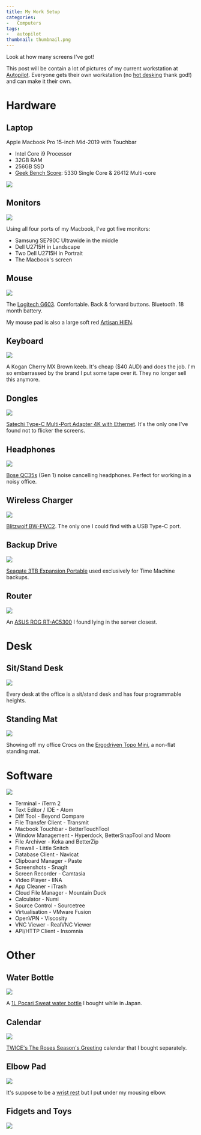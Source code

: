 ```yaml
---
title: My Work Setup
categories:
-   Computers
tags:
-   autopilot
thumbnail: thumbnail.png
---
```


Look at how many screens I've got!

<!-- more -->

This post will be contain a lot of pictures of my current workstation at [Autopilot](https://www.autopilothq.com/). Everyone gets their own workstation (no [hot desking](https://en.wikipedia.org/wiki/Hot_desking) thank god!) and can make it their own.

# Hardware

## Laptop

Apple Macbook Pro 15-inch Mid-2019 with Touchbar

-   Intel Core i9 Processor
-   32GB RAM
-   256GB SSD
-   [Geek Bench Score](https://browser.geekbench.com/v4/cpu/14111779): 5330 Single Core & 26412 Multi-core

![]({{page.images}}about-this-mac.PNG)

## Monitors

![]({{page.images}}everything.jpg)

Using all four ports of my Macbook, I've got five monitors:
-   Samsung SE790C Ultrawide in the middle
-   Dell U2715H in Landscape
-   Two Dell U2715H in Portrait
-   The Macbook's screen

## Mouse

![]({{page.images}}g603.jpg)

The [Logitech G603](https://www.logitechg.com/en-roeu/products/gaming-mice/g603-lightspeed-wireless-gaming-mouse.html). Comfortable. Back & forward buttons. Bluetooth. 18 month battery.

My mouse pad is also a large soft red [Artisan HIEN](https://www.artisan-jp.com/cs-hien-eng.html).

## Keyboard

![]({{page.images}}keyboard.jpg)

A Kogan Cherry MX Brown keeb. It's cheap ($40 AUD) and does the job. I'm so embarrassed by the brand I put some tape over it. They no longer sell this anymore.

## Dongles

![]({{page.images}}adapter.jpg)

[Satechi Type-C Multi-Port Adapter 4K with Ethernet](https://satechi.net/collections/hubs-docks/products/satechi-aluminum-multi-port-adapter-4k?variant=27067045065). It's the only one I've found not to flicker the screens.

## Headphones

![]({{page.images}}headphones.jpg)

[Bose QC35s](https://www.bose.com.au/en_au/products/headphones/over_ear_headphones/quietcomfort-35-wireless-ii.html) (Gen 1) noise cancelling headphones. Perfect for working in a noisy office.

## Wireless Charger

![]({{page.images}}wireless-charger.jpg)

[Blitzwolf BW-FWC2](https://www.blitzwolf.com/10W-Wireless-Charger-p-137.html). The only one I could find with a USB Type-C port.

## Backup Drive

![]({{page.images}}seagate-hdd.jpg)

[Seagate 3TB Expansion Portable](https://www.seagate.com/au/en/consumer/backup/expansion-portable/) used exclusively for Time Machine backups.

## Router

![]({{page.images}}router.jpg)

An [ASUS ROG RT-AC5300](https://www.asus.com/au/Networking/RT-AC5300/) I found lying in the server closest.

# Desk

## Sit/Stand Desk

![]({{page.images}}standing-desk.jpg)

Every desk at the office is a sit/stand desk and has four programmable heights.

## Standing Mat

![]({{page.images}}standing-mat-shoes.jpg)

Showing off my office Crocs on the [Ergodriven Topo Mini](https://shop.ergodriven.com/products/topo-mini), a non-flat standing mat.

# Software

![]({{page.images}}touchbar.jpg)

-   Terminal - iTerm 2
-   Text Editor / IDE - Atom
-   Diff Tool - Beyond Compare
-   File Transfer Client - Transmit
-   Macbook Touchbar - BetterTouchTool
-   Window Management - Hyperdock, BetterSnapTool and Moom
-   File Archiver - Keka and BetterZip
-   Firewall - Little Snitch
-   Database Client - Navicat
-   Clipboard Manager - Paste
-   Screenshots - SnagIt
-   Screen Recorder - Camtasia
-   Video Player - IINA
-   App Cleaner - iTrash
-   Cloud File Manager - Mountain Duck
-   Calculator - Numi
-   Source Control - Sourcetree
-   Virtualisation - VMware Fusion
-   OpenVPN - Viscosity
-   VNC Viewer - RealVNC Viewer
-   API/HTTP Client - Insomnia

# Other

## Water Bottle

![]({{page.images}}water-bottle.jpg)

A [1L Pocari Sweat water bottle](https://www.youtube.com/watch?v=SRT10ZncNWI) I bought while in Japan.

## Calendar

![]({{page.images}}calendar.jpg)

[TWICE's The Roses Season's Greeting](https://twitter.com/jypetwice/status/1065983360407728129?lang=en) calendar that I bought separately.

## Elbow Pad

![]({{page.images}}elbow-pad.jpg)

It's suppose to be a [wrist rest](https://www.pcgamingrace.com/products/glorious-gaming-mouse-wrist-rest-padded) but I put under my mousing elbow.

## Fidgets and Toys

![]({{page.images}}fidgets.jpg)
